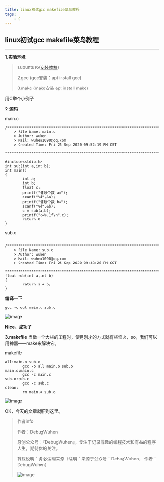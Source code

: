```yaml
---
title: linux初试gcc makefile菜鸟教程
tags:
    - C
---
```

## linux初试gcc makefile菜鸟教程
----
**1.实验环境**
>1.ubuntu16([安装教程](https://blog.csdn.net/qq_43938052/article/details/107326122))
>
>2.gcc
>(gcc安装：apt install gcc)
>
>3.make
>(make安装 apt install make)

用C举个小例子

<!--more-->

**2.源码**

main.c
~~~
/*************************************************************************
    > File Name: main.c
    > Author: wuhen
    > Mail: wuhen1090@qq.com
    > Created Time: Fri 25 Sep 2020 09:52:19 PM CST
 ************************************************************************/

#include<stdio.h>
int sub(int a,int b);
int main()
{
        int a;
        int b;
        float c;
        printf("请敲个数 a=");
        scanf("%d",&a);
        printf("请敲个数 b=");
        scanf("%d",&b);
        c = sub(a,b);
        printf("c=%.1f\n",c);
        return 0;
}

~~~
sub.c
~~~

/*************************************************************************
    > File Name: sub.c
    > Author: wuhen
    > Mail: wuhen1090@qq.com
    > Created Time: Fri 25 Sep 2020 09:48:26 PM CST
 ************************************************************************/
float sub(int a,int b)
{
        return a + b;
}
~~~
**编译一下**
```
gcc -o out main.c sub.c
```
![image](https://user-images.githubusercontent.com/48900845/112751751-24ffa480-9002-11eb-80a8-ae4262aeceaf.png)

**Nice，成功了**

**3.makefile**
当做一个大些的工程时，使用刚才的方式就有些恼火，so，我们可以用神器——make来解决它。

makefile
```
all:main.o sub.o
        gcc -o all main.o sub.o
main.o:main.c
        gcc -c main.c
sub.o:sub.c
        gcc -c sub.c
clean:
        rm main.o sub.o

```

![image](https://user-images.githubusercontent.com/48900845/112751762-2f21a300-9002-11eb-8160-4aa943226a6e.png)

OK，今天的文章就肝到这里。

>作者info
>
>作者：DebugWuhen
>
>原创公众号：『DebugWuhen』，专注于记录有趣的编程技术和有益的程序人生，期待你的关注。
>
>转载说明：务必注明来源（注明：来源于公众号：DebugWuhen， 作者：DebugWuhen）
>
>![image](https://user-images.githubusercontent.com/48900845/112752163-3b0e6480-9004-11eb-899d-66ddef749c2b.png)



